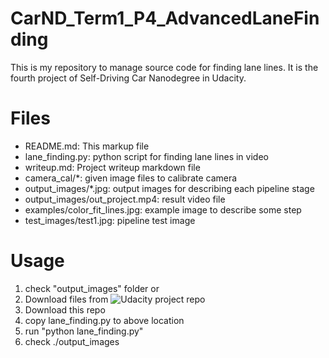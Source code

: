 # CarND_Term1_P4_AdvancedLaneFinding

This is my repository to manage source code for finding lane lines. It is the fourth project of Self-Driving Car Nanodegree in Udacity.

# Files

- README.md: This markup file
- lane_finding.py: python script for finding lane lines in video
- writeup.md: Project writeup markdown file
- camera_cal\/\*: given image files to calibrate camera
- output_images\/\*.jpg: output images for describing each pipeline stage
- output_images\/out_project.mp4: result video file
- examples\/color_fit_lines.jpg: example image to describe some step
- test_images\/test1.jpg: pipeline test image

# Usage

1. check "output_images" folder
or
1. Download files from ![Udacity project repo](https://github.com/udacity/CarND-Advanced-Lane-Lines)
2. Download this repo
3. copy lane_finding.py to above location
4. run "python lane_finding.py"
5. check ./output_images
